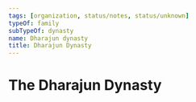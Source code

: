 ```yaml
---
tags: [organization, status/notes, status/unknown]
typeOf: family
subTypeOf: dynasty
name: Dharajun dynasty
title: Dharajun Dynasty
---
```


# The Dharajun Dynasty


